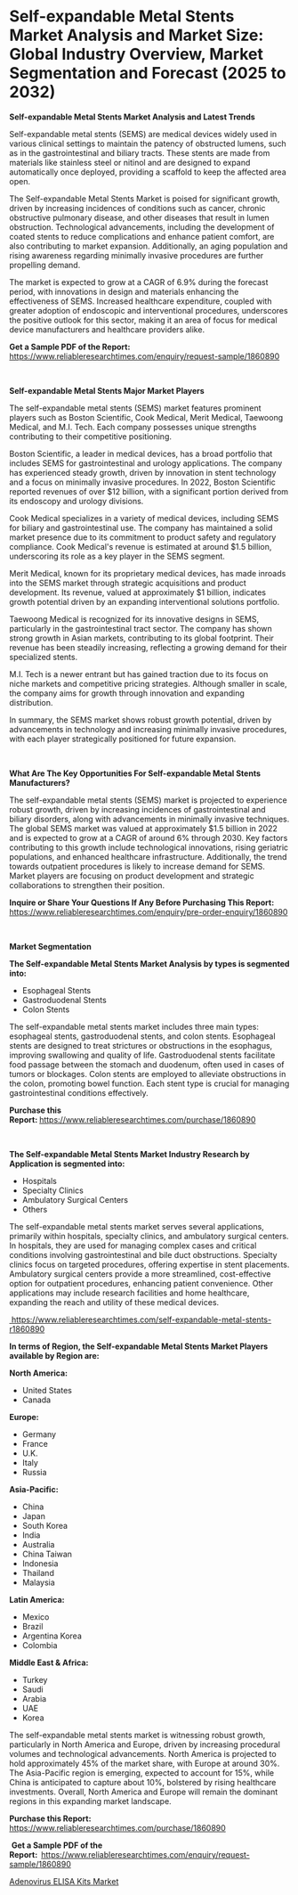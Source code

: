 <p><h1>Self-expandable Metal Stents Market Analysis and Market Size: Global Industry Overview, Market Segmentation and Forecast (2025 to 2032)</h1></p><p><strong>Self-expandable Metal Stents Market Analysis and Latest Trends</strong></p>
<p><p>Self-expandable metal stents (SEMS) are medical devices widely used in various clinical settings to maintain the patency of obstructed lumens, such as in the gastrointestinal and biliary tracts. These stents are made from materials like stainless steel or nitinol and are designed to expand automatically once deployed, providing a scaffold to keep the affected area open.</p><p>The Self-expandable Metal Stents Market is poised for significant growth, driven by increasing incidences of conditions such as cancer, chronic obstructive pulmonary disease, and other diseases that result in lumen obstruction. Technological advancements, including the development of coated stents to reduce complications and enhance patient comfort, are also contributing to market expansion. Additionally, an aging population and rising awareness regarding minimally invasive procedures are further propelling demand.</p><p>The market is expected to grow at a CAGR of 6.9% during the forecast period, with innovations in design and materials enhancing the effectiveness of SEMS. Increased healthcare expenditure, coupled with greater adoption of endoscopic and interventional procedures, underscores the positive outlook for this sector, making it an area of focus for medical device manufacturers and healthcare providers alike.</p></p>
<p><strong>Get a Sample PDF of the Report:&nbsp;</strong> <a href="https://www.reliableresearchtimes.com/enquiry/request-sample/1860890?utm_campaign=2720&utm_medium=2&utm_source=Github&utm_content=ia&utm_term=05032025&utm_id=self-expandable-metal-stents">https://www.reliableresearchtimes.com/enquiry/request-sample/1860890</a></p>
<p>&nbsp;</p>
<p><strong>Self-expandable Metal Stents Major Market Players</strong></p>
<p><p>The self-expandable metal stents (SEMS) market features prominent players such as Boston Scientific, Cook Medical, Merit Medical, Taewoong Medical, and M.I. Tech. Each company possesses unique strengths contributing to their competitive positioning.</p><p>Boston Scientific, a leader in medical devices, has a broad portfolio that includes SEMS for gastrointestinal and urology applications. The company has experienced steady growth, driven by innovation in stent technology and a focus on minimally invasive procedures. In 2022, Boston Scientific reported revenues of over $12 billion, with a significant portion derived from its endoscopy and urology divisions.</p><p>Cook Medical specializes in a variety of medical devices, including SEMS for biliary and gastrointestinal use. The company has maintained a solid market presence due to its commitment to product safety and regulatory compliance. Cook Medical's revenue is estimated at around $1.5 billion, underscoring its role as a key player in the SEMS segment.</p><p>Merit Medical, known for its proprietary medical devices, has made inroads into the SEMS market through strategic acquisitions and product development. Its revenue, valued at approximately $1 billion, indicates growth potential driven by an expanding interventional solutions portfolio.</p><p>Taewoong Medical is recognized for its innovative designs in SEMS, particularly in the gastrointestinal tract sector. The company has shown strong growth in Asian markets, contributing to its global footprint. Their revenue has been steadily increasing, reflecting a growing demand for their specialized stents.</p><p>M.I. Tech is a newer entrant but has gained traction due to its focus on niche markets and competitive pricing strategies. Although smaller in scale, the company aims for growth through innovation and expanding distribution.</p><p>In summary, the SEMS market shows robust growth potential, driven by advancements in technology and increasing minimally invasive procedures, with each player strategically positioned for future expansion.</p></p>
<p>&nbsp;</p>
<p><strong>What Are The Key Opportunities For Self-expandable Metal Stents Manufacturers?</strong></p>
<p><p>The self-expandable metal stents (SEMS) market is projected to experience robust growth, driven by increasing incidences of gastrointestinal and biliary disorders, along with advancements in minimally invasive techniques. The global SEMS market was valued at approximately $1.5 billion in 2022 and is expected to grow at a CAGR of around 6% through 2030. Key factors contributing to this growth include technological innovations, rising geriatric populations, and enhanced healthcare infrastructure. Additionally, the trend towards outpatient procedures is likely to increase demand for SEMS. Market players are focusing on product development and strategic collaborations to strengthen their position.</p></p>
<p><strong>Inquire or Share Your Questions If Any Before Purchasing This Report:</strong> <a href="https://www.reliableresearchtimes.com/enquiry/pre-order-enquiry/1860890?utm_campaign=2720&utm_medium=2&utm_source=Github&utm_content=ia&utm_term=05032025&utm_id=self-expandable-metal-stents">https://www.reliableresearchtimes.com/enquiry/pre-order-enquiry/1860890</a></p>
<p>&nbsp;</p>
<p><strong>Market Segmentation</strong></p>
<p><strong>The Self-expandable Metal Stents Market Analysis by types is segmented into:</strong></p>
<p><ul><li>Esophageal Stents</li><li>Gastroduodenal Stents</li><li>Colon Stents</li></ul></p>
<p><p>The self-expandable metal stents market includes three main types: esophageal stents, gastroduodenal stents, and colon stents. Esophageal stents are designed to treat strictures or obstructions in the esophagus, improving swallowing and quality of life. Gastroduodenal stents facilitate food passage between the stomach and duodenum, often used in cases of tumors or blockages. Colon stents are employed to alleviate obstructions in the colon, promoting bowel function. Each stent type is crucial for managing gastrointestinal conditions effectively.</p></p>
<p><strong>Purchase this Report:&nbsp;</strong><a href="https://www.reliableresearchtimes.com/purchase/1860890?utm_campaign=2720&utm_medium=2&utm_source=Github&utm_content=ia&utm_term=05032025&utm_id=self-expandable-metal-stents">https://www.reliableresearchtimes.com/purchase/1860890</a></p>
<p>&nbsp;</p>
<p><strong>The Self-expandable Metal Stents Market Industry Research by Application is segmented into:</strong></p>
<p><ul><li>Hospitals</li><li>Specialty Clinics</li><li>Ambulatory Surgical Centers</li><li>Others</li></ul></p>
<p><p>The self-expandable metal stents market serves several applications, primarily within hospitals, specialty clinics, and ambulatory surgical centers. In hospitals, they are used for managing complex cases and critical conditions involving gastrointestinal and bile duct obstructions. Specialty clinics focus on targeted procedures, offering expertise in stent placements. Ambulatory surgical centers provide a more streamlined, cost-effective option for outpatient procedures, enhancing patient convenience. Other applications may include research facilities and home healthcare, expanding the reach and utility of these medical devices.</p></p>
<p><a href="https://www.reliableresearchtimes.com/self-expandable-metal-stents-r1860890?utm_campaign=2720&utm_medium=2&utm_source=Github&utm_content=ia&utm_term=05032025&utm_id=self-expandable-metal-stents">&nbsp;https://www.reliableresearchtimes.com/self-expandable-metal-stents-r1860890</a></p>
<p><strong>In terms of Region, the Self-expandable Metal Stents Market Players available by Region are:</strong></p>
<p>
    <p> <strong> North America: </strong>
        <ul>
            <li>United States</li>
            <li>Canada</li>
        </ul>
        </p> 
    <p> <strong> Europe: </strong>
        <ul>
            <li>Germany</li>
            <li>France</li>
            <li>U.K.</li>
            <li>Italy</li>
            <li>Russia</li>
        </ul>
        </p> 
    <p> <strong> Asia-Pacific: </strong>
        <ul>
            <li>China</li>
            <li>Japan</li>
            <li>South Korea</li>
            <li>India</li>
            <li>Australia</li>
            <li>China Taiwan</li>
            <li>Indonesia</li>
            <li>Thailand</li>
            <li>Malaysia</li>
        </ul>
        </p> 
    <p> <strong> Latin America: </strong>
        <ul>
            <li>Mexico</li>
            <li>Brazil</li>
            <li>Argentina Korea</li>
            <li>Colombia</li>
        </ul>
        </p> 
    <p> <strong> Middle East & Africa: </strong>
        <ul>
            <li>Turkey</li>
            <li>Saudi</li>
            <li>Arabia</li>
            <li>UAE</li>
            <li>Korea</li>
        </ul>
    </p>
    </p>
<p><p>The self-expandable metal stents market is witnessing robust growth, particularly in North America and Europe, driven by increasing procedural volumes and technological advancements. North America is projected to hold approximately 45% of the market share, with Europe at around 30%. The Asia-Pacific region is emerging, expected to account for 15%, while China is anticipated to capture about 10%, bolstered by rising healthcare investments. Overall, North America and Europe will remain the dominant regions in this expanding market landscape.</p></p>
<p><strong>Purchase this Report: </strong><a href="https://www.reliableresearchtimes.com/purchase/1860890?utm_campaign=2720&utm_medium=2&utm_source=Github&utm_content=ia&utm_term=05032025&utm_id=self-expandable-metal-stents">https://www.reliableresearchtimes.com/purchase/1860890</a></p>
<p>&nbsp;<strong>Get a Sample PDF of the Report:&nbsp;&nbsp;</strong><a href="https://www.reliableresearchtimes.com/enquiry/request-sample/1860890?utm_campaign=2720&utm_medium=2&utm_source=Github&utm_content=ia&utm_term=05032025&utm_id=self-expandable-metal-stents">https://www.reliableresearchtimes.com/enquiry/request-sample/1860890</a></p>
<p><strong></strong></p>
<p><p><a href="https://github.com/ravenecashe/Market-Research-Report-List-1/blob/main/adenovirus-elisa-kits-market.md?utm_campaign=2720&utm_medium=2&utm_source=Github&utm_content=ia&utm_term=05032025&utm_id=self-expandable-metal-stents">Adenovirus ELISA Kits Market</a></p></p>